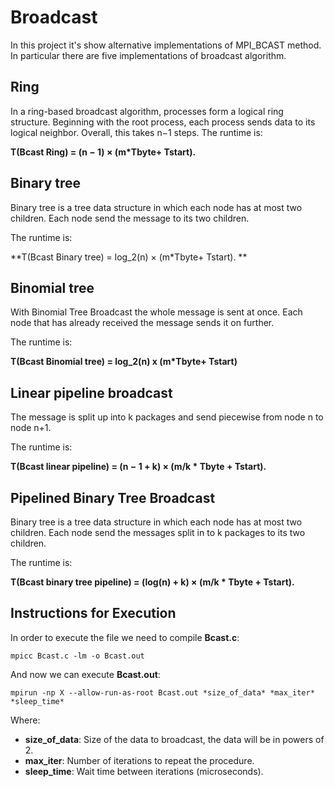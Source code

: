 # Broadcast
In this project it's show alternative implementations of MPI_BCAST method. In particular there are five implementations of broadcast algorithm.

## Ring
In a ring-based broadcast algorithm, processes form a logical ring structure. Beginning with the root process, each process sends data to its logical neighbor. Overall, this takes n−1 steps.
The runtime is: 

**T(Bcast Ring) = (n − 1) × (m*Tbyte+ Tstart).** 

## Binary tree
Binary tree is a tree data structure in which each node has at most two children. Each node send the message to its two children.

The runtime is: 

**T(Bcast Binary tree) = log_2(n) × (m*Tbyte+ Tstart). **

## Binomial tree
With Binomial Tree Broadcast the whole message is sent at once. Each node that has already received the message sends it on further. 

The runtime is: 

**T(Bcast Binomial tree) = log_2(n) x (m*Tbyte+ Tstart)**

## Linear pipeline broadcast

The message is split up into k packages and send piecewise from node n to node n+1.

The runtime is: 

**T(Bcast linear pipeline) = (n − 1 + k) × (m/k * Tbyte + Tstart).** 

## Pipelined Binary Tree Broadcast
Binary tree is a tree data structure in which each node has at most two children. Each node send the messages split in to k packages to its two children.

The runtime is: 

**T(Bcast binary tree pipeline) = (log(n) + k) × (m/k * Tbyte + Tstart).**

## Instructions for Execution
In order to execute the file we need to compile **Bcast.c**:
```
mpicc Bcast.c -lm -o Bcast.out
```
And now we can execute **Bcast.out**:
```
mpirun -np X --allow-run-as-root Bcast.out *size_of_data* *max_iter* *sleep_time*
```
Where:
  - **size_of_data**: Size of the data to broadcast, the data will be in powers of 2.
  - **max_iter**: Number of iterations to repeat the procedure.
  - **sleep_time**: Wait time between iterations (microseconds).
